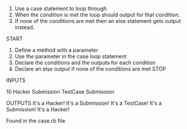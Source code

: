 <!-- BDD -->
1. Use a case statement to loop through
2. When the condition is met the loop should output for that condition.
3. If none of the conditions are met then an else statement gets output instead.

<!-- PSEUDOCODE -->
START
1. Define a method with a parameter
2. Use the parameter in the case loop statement
3. Declare the conditions and the outputs for each condition
4. Declare an else output if none of the conditions are met
STOP

<!-- TEST CASES -->
INPUTS

10
Hacker
Submission
TestCase
Submission

OUTPUTS
It's a Hacker!
It's a Submission!
It's a TestCase!
It's a Submission!
It's a Hacker!

<!-- SOLUTION -->
Found in the case.rb file 
